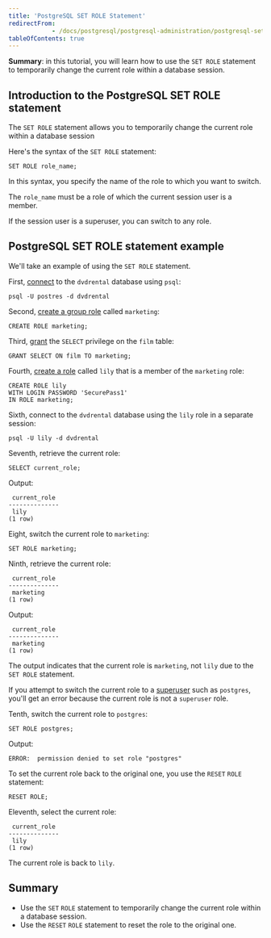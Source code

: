 ```yaml
---
title: 'PostgreSQL SET ROLE Statement'
redirectFrom: 
            - /docs/postgresql/postgresql-administration/postgresql-set-role/
tableOfContents: true
---
```


**Summary**: in this tutorial, you will learn how to use the `SET ROLE` statement to temporarily change the current role within a database session.

## Introduction to the PostgreSQL SET ROLE statement

The `SET ROLE` statement allows you to temporarily change the current role within a database session

Here's the syntax of the `SET ROLE` statement:

```
SET ROLE role_name;
```

In this syntax, you specify the name of the role to which you want to switch.

The `role_name` must be a role of which the current session user is a member.

If the session user is a superuser, you can switch to any role.

## PostgreSQL SET ROLE statement example

We'll take an example of using the `SET ROLE` statement.

First, [connect](/docs/postgresql/postgresql-getting-started/connect-to-postgresql-database) to the `dvdrental` database using `psql`:

```
psql -U postres -d dvdrental
```

Second, [create a group role](https://www.postgresqltutorial.com/postgresql-administration/postgresql-role-membership/) called `marketing`:

```
CREATE ROLE marketing;
```

Third, [grant](https://www.postgresqltutorial.com/postgresql-administration/postgresql-grant/) the `SELECT` privilege on the `film` table:

```
GRANT SELECT ON film TO marketing;
```

Fourth, [create a role](https://www.postgresqltutorial.com/postgresql-administration/postgresql-role-membership/) called `lily` that is a member of the `marketing` role:

```
CREATE ROLE lily
WITH LOGIN PASSWORD 'SecurePass1'
IN ROLE marketing;
```

Sixth, connect to the `dvdrental` database using the `lily` role in a separate session:

```
psql -U lily -d dvdrental
```

Seventh, retrieve the current role:

```
SELECT current_role;
```

Output:

```
 current_role
--------------
 lily
(1 row)
```

Eight, switch the current role to `marketing`:

```
SET ROLE marketing;
```

Ninth, retrieve the current role:

```
 current_role
--------------
 marketing
(1 row)
```

Output:

```
 current_role
--------------
 marketing
(1 row)
```

The output indicates that the current role is `marketing`, not `lily` due to the `SET ROLE` statement.

If you attempt to switch the current role to a [superuser](/docs/postgresql/postgresql-administration/create-superuser-postgresql) such as `postgres`, you'll get an error because the current role is not a `superuser` role.

Tenth, switch the current role to `postgres`:

```
SET ROLE postgres;
```

Output:

```
ERROR:  permission denied to set role "postgres"
```

To set the current role back to the original one, you use the `RESET` `ROLE` statement:

```
RESET ROLE;
```

Eleventh, select the current role:

```
 current_role
--------------
 lily
(1 row)
```

The current role is back to `lily`.

## Summary

- Use the `SET` `ROLE` statement to temporarily change the current role within a database session.
- Use the `RESET` `ROLE` statement to reset the role to the original one.
